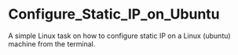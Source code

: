 # Configure_Static_IP_on_Ubuntu
A simple Linux task on how to configure static IP on a Linux (ubuntu) machine from the terminal.
